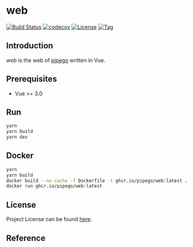 # web

[![Build Status](https://github.com/pipego/web/workflows/ci/badge.svg?branch=main&event=push)](https://github.com/pipego/web/actions?query=workflow%3Aci)
[![codecov](https://codecov.io/gh/pipego/web/branch/main/graph/badge.svg?token=FS77A6KD37)](https://codecov.io/gh/pipego/web)
[![License](https://img.shields.io/github/license/pipego/web.svg)](https://github.com/pipego/web/blob/main/LICENSE)
[![Tag](https://img.shields.io/github/tag/pipego/web.svg)](https://github.com/pipego/web/tags)



## Introduction

*web* is the web of [pipego](https://github.com/pipego) written in Vue.



## Prerequisites

- Vue >= 3.0



## Run

```bash
yarn
yarn build
yarn dev
```



## Docker

```bash
yarn
yarn build
docker build --no-cache -f Dockerfile -t ghcr.io/pipego/web:latest .
docker run ghcr.io/pipego/web:latest
```



## License

Project License can be found [here](LICENSE).



## Reference
